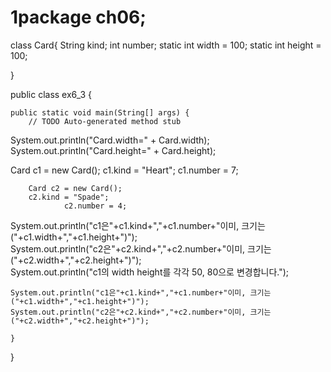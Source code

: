 # 1package ch06;


class Card{
	String kind;
	int number;
	static int width = 100;
	static int height = 100;
	
	
	
}







public class ex6_3 {

	public static void main(String[] args) {
		// TODO Auto-generated method stub
System.out.println("Card.width=" + Card.width);
System.out.println("Card.height=" + Card.height);


Card c1 = new Card();
c1.kind = "Heart";
		c1.number = 7;
		
		Card c2 = new Card();
		c2.kind = "Spade";
				c2.number = 4;
				
				
System.out.println("c1은"+c1.kind+","+c1.number+"이미, 크기는("+c1.width+","+c1.height+")");				
System.out.println("c2은"+c2.kind+","+c2.number+"이미, 크기는("+c2.width+","+c2.height+")");	
	System.out.println("c1의 width height를 각각 50, 80으로 변경합니다.");	
	
	System.out.println("c1은"+c1.kind+","+c1.number+"이미, 크기는("+c1.width+","+c1.height+")");				
	System.out.println("c2은"+c2.kind+","+c2.number+"이미, 크기는("+c2.width+","+c2.height+")");	
	
	}

}
